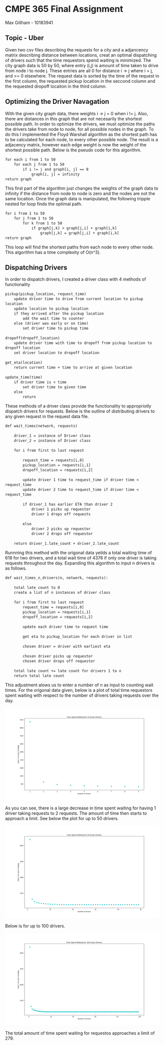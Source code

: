 # CMPE 365 Final Assignment
Max Gillham - 10183941
## Topic - Uber 
Given two csv files describing the requests for a city and a adjancency matrix describing distance between locations, creat an optimal dispatching of drivers such that the time requestors spend waiting is minimized.  The city graph data is 50 by 50, where entry (i,j) is amount of time taken to drive from node i to node j.  These entries are all 0 for distance i -> j where i = j, and >= 0 elsewhere.  The request data is sorted by the time of the request in the first column, the requested pickup location in the seccond column and the requested dropoff locaiton in the third column.

## Optimizing the Driver Navagation
With the given city graph data, there weights i -> j = 0 when i != j.  Also, there are distances in this graph that are not necesarily the shortest possible path.  In order to optimize the drivers, we must optimize the paths the drivers take from node to node, for all possible nodes in the graph.  To do this I implemented the Floyd Warshall algorithm as the shortest path has to be calculated for each node, to every other possible node.  The result is a adjacency matrix, however each edge weight is now the weight of the shortest possible path.  Below is the pseudo code for this algorithm.

```
for each i from 1 to 50
    for each j from 1 to 50
        if i != j and graph[i, j] == 0
            graph[i, j] = infinity
return graph
```

This first part of the algorithm just changes the weights of the graph data to infinity if the distance from node to node is zero and the nodes are not the same location.  Once the graph data is manipulated, the following tripple nested for loop finds the optimal path.

```
for i from 1 to 50
    for j from 1 to 50
        for k from 1 to 50
            if graph[j,k] > graph[j,i] + graph[i,k]
                graph[j,k] = graph[j,i] + graph[i,k]
return graph
```
This loop will find the shortest paths from each node to every other node.  This algorithm has a time complexity of O(n^3).

## Dispatching Drivers

In order to dispatch drivers, I created a driver class with 4 methods of functionality

```
pickup(pickup_location, request_time)
    update driver time to drive from current location to pickup location
    update location to pickup location
    if they arrived after the pickup location
        add the wait time to counter
    else (driver was early or on time)
        set driver time to pickup time

dropoff(dropoff_location)
    update driver time with time to dropoff from pickup location to dropoff location
    set driver location to dropoff location

get_eta(location)
    return current time + time to arrive at given location

update_time(time)
    if driver time is < time
        set driver time to given time
    else
        return
```

These methods of a driver class provide the functionality to appropriotly dispatch drivers for requests.  Below is the outline of distributing drivers to any given request in the request data file.

```
def wait_times(network, requests)

    driver_1 = instance of Driver class
    driver_2 = instance of Driver class

    for i from first to last request

        request_time = requests[i,0]
        pickup_location = requests[i,1]
        dropoff_location = requests[i,2]

        update driver 1 time to request_time if driver time < request_time
        update driver 2 time to request_time if driver time < request_time

        if driver_1 has earlier ETA than driver 2
            driver 1 picks up requestor
            driver 1 drops off requests
        
        else
            driver 2 picks up requestor 
            driver 2 drops off requestor
    
    return driver_1.late_count + driver_2.late_count
```

Runnning this method with the origonal data yeilds a total waiting time of 618 for two drivers, and a total wait time of 4376 if only one driver is taking requests throughout the day.  Expanding this algorithm to input n drivers is as follows.

```
def wait_times_n_drivers(n, network, requests):

    total late count to 0
    create a list of n instances of driver class

    for i from first to last request
        request_time = requests[i,0]
        pickup_location = requests[i,1]
        dropoff_location = requests[i,2]

        update each driver time to request time

        get eta to pickup_location for each driver in list

        chosen driver = driver with earliest eta

        chosen driver picks up requestor
        chosen driver drops off requestor
    
    total late count += late count for drivers 1 to n
    return total late count
```

This adjustment alows us to enter a number of n as input to counting wait times. For the origonal data given, below is a plot of total time requestors spent waiting with respect to the number of drivers taking requests over the day.


![10](./img/10.png)

As you can see, there is a large decrease in time spent waiting for having 1 driver taking requests to 2 requests.  The amount of time then starts to approach a limit.  See below the plot for up to 50 drivers.

![50](./img/50.png)

Below is for up to 100 drivers.

![100](./img/100.png)

The total amount of time spent waiting for requestos approaches a limit of 279.
